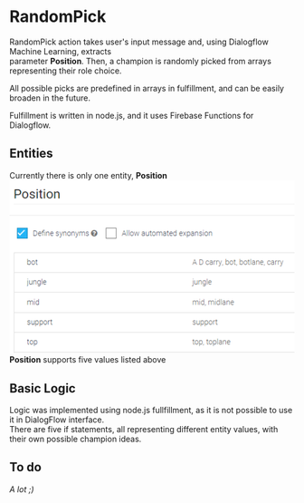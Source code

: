 # RandomPick
   
RandomPick action takes user's input message and, using Dialogflow Machine Learning, extracts  
parameter **Position**. Then, a champion is randomly picked from arrays representing their role choice.

All possible picks are predefined in arrays in fulfillment, and can be easily broaden in the future. 

Fulfillment is written in node.js, and it uses Firebase Functions for Dialogflow. 

## Entities 

Currently there is only one entity, **Position**  
![Entity](https://github.com/bartekche/RandomPick/blob/master/entity.PNG)  
**Position** supports five values listed above  

## Basic Logic 

Logic was implemented using node.js fullfillment, as it is not possible to use it in DialogFlow interface.  
There are five if statements, all representing different entity values, with their own possible champion ideas.

## To do 

*A lot ;)* 

